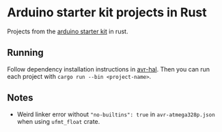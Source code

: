 # Arduino starter kit projects in Rust

Projects from the [arduino starter kit](https://store.arduino.cc/products/arduino-starter-kit-multi-language) in rust.

## Running

Follow dependency installation instructions in [avr-hal](https://github.com/Rahix/avr-hal). Then you can run each project with `cargo run --bin <project-name>`. 

## Notes

- Weird linker error without `"no-builtins": true` in `avr-atmega328p.json` when using `ufmt_float` crate.